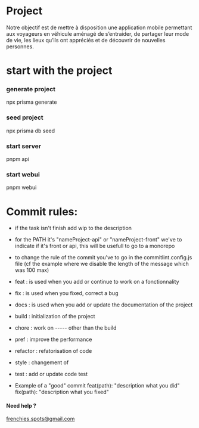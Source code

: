 # Project

Notre objectif est de mettre à disposition une application mobile permettant aux voyageurs en véhicule aménagé de s’entraider, de partager leur mode de vie, les lieux qu’ils ont appréciés et de découvrir de nouvelles personnes.

# start with the project

### generate project

npx prisma generate

### seed project

npx prisma db seed

### start server

pnpm api

### start webui

pnpm webui

# Commit rules:

- if the task isn't finish add wip to the description
- for the PATH it's "nameProject-api" or "nameProject-front" we've to indicate if it's front or api, this will be usefull to go to a monorepo
- to change the rule of the commit you've to go in the commitlint.config.js file (cf the example where we disable the length of the message which was 100 max)

- feat : is used when you add or continue to work on a fonctionnality
- fix : is used when you fixed, correct a bug
- docs : is used when you add or update the documentation of the project
- build : initialization of the project
- chore : work on ----- other than the build
- pref : improve the performance
- refactor : refatorisation of code
- style : changement of
- test : add or update code test

- Example of a "good" commit
  feat(path): "description what you did"
  fix(path): "description what you fixed"

#### Need help ?

frenchies.spots@gmail.com
